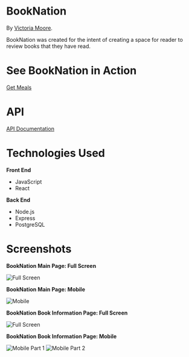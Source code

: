 # BookNation

By [Victoria Moore](https://github.com/JaggerSofia).

BookNation was created for the intent of creating a space for reader to review books that they have read.

# See BookNation in Action

[Get Meals](https://booknation-app.now.sh/)

# API

[API Documentation](https://github.com/JaggerSofia/booknation-api)

# Technologies Used

**Front End**

* JavaScript
* React

**Back End**

* Node.js
* Express
* PostgreSQL

# Screenshots

**BookNation Main Page: Full Screen**


![Full Screen](https://user-images.githubusercontent.com/53195545/81482067-39b82b80-91e9-11ea-9289-3d4a0aaa15af.png)

**BookNation Main Page: Mobile**


![Mobile](https://user-images.githubusercontent.com/53195545/81482069-3b81ef00-91e9-11ea-80de-a867cf9f42e3.png)


**BookNation Book Information Page: Full Screen**


![Full Screen](https://user-images.githubusercontent.com/53195545/81482075-4046a300-91e9-11ea-9410-96b5eadf730d.png)

**BookNation Book Information Page: Mobile**


![Mobile Part 1](https://user-images.githubusercontent.com/53195545/81482071-3cb31c00-91e9-11ea-85b6-d581551f0d40.png)
![Mobile Part 2](https://user-images.githubusercontent.com/53195545/81482073-3de44900-91e9-11ea-83ff-ac7a43f68b98.png)


